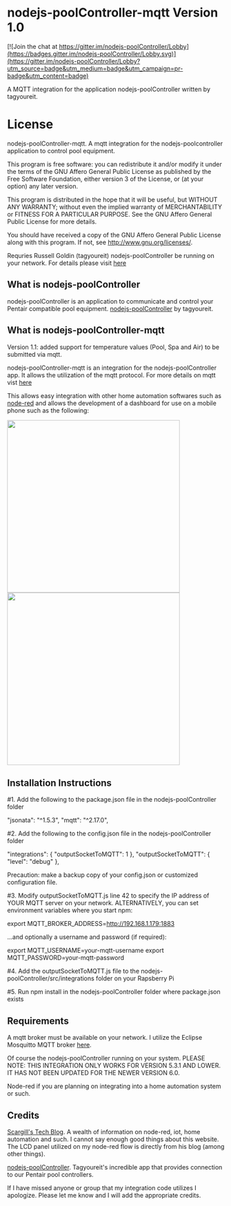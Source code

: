 # nodejs-poolController-mqtt  Version 1.0

[![Join the chat at https://gitter.im/nodejs-poolController/Lobby](https://badges.gitter.im/nodejs-poolController/Lobby.svg)](https://gitter.im/nodejs-poolController/Lobby?utm_source=badge&utm_medium=badge&utm_campaign=pr-badge&utm_content=badge) 

 A MQTT integration for the application nodejs-poolController written by tagyoureit.


# License

nodejs-poolController-mqtt.  A mqtt integration for the nodejs-poolcontroller application to control pool equipment.

This program is free software: you can redistribute it and/or modify
it under the terms of the GNU Affero General Public License as
published by the Free Software Foundation, either version 3 of the
License, or (at your option) any later version.

This program is distributed in the hope that it will be useful,
but WITHOUT ANY WARRANTY; without even the implied warranty of
MERCHANTABILITY or FITNESS FOR A PARTICULAR PURPOSE.  See the
GNU Affero General Public License for more details.

You should have received a copy of the GNU Affero General Public License
along with this program.  If not, see <http://www.gnu.org/licenses/>.

Requries Russell Goldin (tagyoureit) nodejs-poolController be running on your network.  For details please visit [here](https://github.com/tagyoureit/nodejs-poolController)

## What is nodejs-poolController

nodejs-poolController is an application to communicate and control your Pentair compatible pool equipment.  [nodejs-poolController](https://github.com/tagyoureit/nodejs-poolController) by tagyoureit.

## What is nodejs-poolController-mqtt

Version 1.1: added support for temperature values (Pool, Spa and Air) to be submitted via mqtt.

nodejs-poolController-mqtt is an integration for the nodejs-poolController app.  It allows the utilization of the mqtt protocol.  For more details on mqtt vist [here](http://mqtt.org)

This allows easy integration with other home automation softwares such as [node-red](https://nodered.org) and allows the development of a dashboard for use on a mobile phone such as the following:

<img src="https://github.com/crsherman/nodejs-poolController-mqtt/blob/master/images/IMG_0600.PNG" height="400"> 
<img src="https://github.com/crsherman/nodejs-poolController-mqtt/blob/master/images/IMG_0601.PNG" height="400"> 

## Installation Instructions

#1.  Add the following to the package.json file in the nodejs-poolController folder 

"jsonata": "^1.5.3",
"mqtt": "^2.17.0",

#2.  Add the following to the config.json file in the nodejs-poolController folder 

"integrations": {
        "outputSocketToMQTT": 1
    },
"outputSocketToMQTT": {
        "level": "debug"
    },

Precaution:  make a backup copy of your config.json or customized configuration file.  

#3.  Modify outputSocketToMQTT.js line 42 to specify the IP address of YOUR MQTT server on your network. ALTERNATIVELY, you can set environment variables where you start npm:

export MQTT_BROKER_ADDRESS=http://192.168.1.179:1883

...and optionally a username and password (if required):

export MQTT_USERNAME=your-mqtt-username
export MQTT_PASSWORD=your-mqtt-password

#4.  Add the outputSocketToMQTT.js file to the nodejs-poolController/src/integrations folder on your Rapsberry Pi

#5.  Run npm install in the nodejs-poolController folder where package.json exists

## Requirements

A mqtt broker must be available on your network.  I utilize the Eclipse Mosquitto MQTT broker [here](https://mosquitto.org).

Of course the nodejs-poolController running on your system.  PLEASE NOTE: THIS INTEGRATION ONLY WORKS FOR VERSION 5.3.1 AND LOWER.  IT HAS NOT BEEN UPDATED FOR THE NEWER VERSION 6.0.

Node-red if you are planning on integrating into a home automation system or such.

## Credits

[Scargill's Tech Blog](https://tech.scargill.net).  A wealth of information on node-red, iot, home automation and such.  I cannot say enough good things about this website.  The LCD panel utilized on my node-red flow is directly from his blog (among other things).

[nodejs-poolController](https://github.com/tagyoureit/nodejs-poolController).  Tagyoureit's incredible app that provides connection to our Pentair pool controllers.

If I have missed anyone or group that my integration code utilizes I apologize.  Please let me know and I will add the appropriate credits.  

